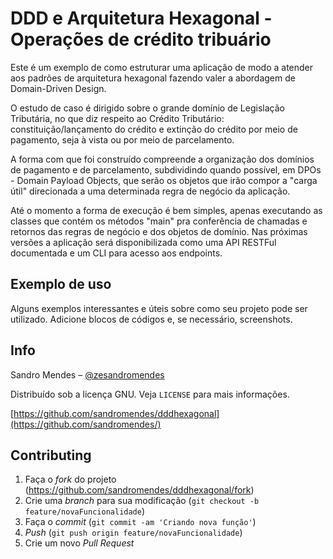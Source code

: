 # DDD e Arquitetura Hexagonal - Operações de crédito tribuário

Este é um exemplo de como estruturar uma aplicação de modo a atender aos padrões de arquitetura hexagonal fazendo valer a abordagem de Domain-Driven Design.

O estudo de caso é dirigido sobre o grande domínio de Legislação Tributária, no que diz respeito ao Crédito Tributário: constituição/lançamento do crédito e extinção do crédito por meio de pagamento, seja à vista ou por meio de parcelamento.

A forma com que foi construído compreende a organização dos domínios de pagamento e de parcelamento, subdividindo quando possível, em DPOs - Domain Payload Objects, que serão os objetos que irão compor a "carga útil" direcionada a uma determinada regra de negócio da aplicação. 

Até o momento a forma de execução é bem simples, apenas executando as classes que contém os métodos "main" pra conferência de chamadas e retornos das regras de negócio e dos objetos de domínio. Nas próximas versões a aplicação será disponibilizada como uma API RESTFul documentada e um CLI para acesso aos endpoints.

## Exemplo de uso

Alguns exemplos interessantes e úteis sobre como seu projeto pode ser utilizado. Adicione blocos de códigos e, se necessário, screenshots.


## Info

Sandro Mendes – [@zesandromendes](https://twitter.com/zesandromendes)

Distribuído sob a licença GNU. Veja `LICENSE` para mais informações.

[https://github.com/sandromendes/dddhexagonal](https://github.com/sandromendes/)

## Contributing

1. Faça o _fork_ do projeto (<https://github.com/sandromendes/dddhexagonal/fork>)
2. Crie uma _branch_ para sua modificação (`git checkout -b feature/novaFuncionalidade`)
3. Faça o _commit_ (`git commit -am 'Criando nova função'`)
4. _Push_ (`git push origin feature/novaFuncionalidade`)
5. Crie um novo _Pull Request_
